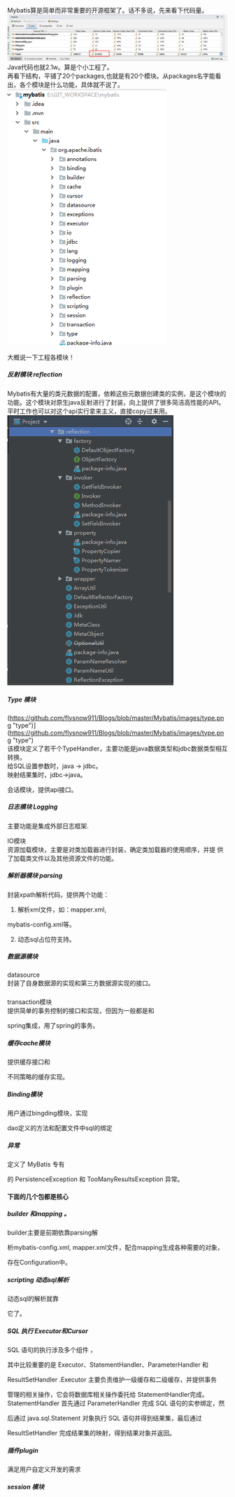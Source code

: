 Mybatis算是简单而非常重要的开源框架了。话不多说，先来看下代码量。   
[![Source count](https://github.com/flysnow911/Blogs/blob/master/Mybatis/images/sourcecount.png "Source count")](https://github.com/flysnow911/Blogs/blob/master/Mybatis/images/sourcecount.png "Source count")
Java代码也就2.1w。算是个小工程了。   
再看下结构，平铺了20个packages,也就是有20个模块。从packages名字能看出，各个模块是什么功能，具体就不说了。   
[![struct](https://github.com/flysnow911/Blogs/blob/master/Mybatis/images/Struct.png "struct")](https://github.com/flysnow911/Blogs/blob/master/Mybatis/images/Struct.png "struct")   

大概说一下工程各模块！
##### 反射模块 reflection  
Mybatis有大量的类元数据的配置，依赖这些元数据创建类的实例，是这个模块的功能。这个模块对原生java反射进行了封装，向上提供了很多简洁高性能的API。平时工作也可以对这个api实行拿来主义，直接copy过来用。
[![reflection](https://github.com/flysnow911/Blogs/blob/master/Mybatis/images/reflection.png "reflection")](https://github.com/flysnow911/Blogs/blob/master/Mybatis/images/reflection.png "reflection")   

##### Type 模块  
(https://github.com/flysnow911/Blogs/blob/master/Mybatis/images/type.png "type")](https://github.com/flysnow911/Blogs/blob/master/Mybatis/images/type.png "type")      
该模块定义了若干个TypeHandler，主要功能是java数据类型和jdbc数据类型相互转换。  
给SQL设置参数时，java -> jdbc。  
映射结果集时，jdbc->java。  

会话模块，提供api接口。

##### 日志模块 Logging

主要功能是集成外部日志框架.

IO模块  
资源加载模块，主要是对类加载器进行封装，确定类加载器的使用顺序，并提
供了加载类文件以及其他资源文件的功能。   

##### 解析器模块 parsing      

封装xpath解析代码，提供两个功能：

1. 解析xml文件，如：mapper.xml, 

mybatis-config.xml等。

2. 动态sql占位符支持。    

##### 数据源模块

datasource    
封装了自身数据源的实现和第三方数据源实现的接口。
##### 

transaction模块   
提供简单的事务控制的接口和实现，但因为一般都是和

spring集成，用了spring的事务。   

##### 缓存cache模块    

提供缓存接口和

不同策略的缓存实现。   

##### Binding模块   

用户通过bingding模块，实现

dao定义的方法和配置文件中sql的绑定    

##### 异常   

定义了 MyBatis 专有

的 PersistenceException 和 TooManyResultsException 异常。  

#### 下面的几个包都是核心

##### builder 和mapping 。

builder主要是前期依靠parsing解

析mybatis-config.xml, mapper.xml文件，配合mapping生成各种需要的对象，

存在Configuration中。  

##### scripting 动态sql解析   

动态sql的解析就靠

它了。   

##### SQL 执行 Executor和Cursor

SQL 语句的执行涉及多个组件 ，

其中比较重要的是 Executor、StatementHandler、ParameterHandler 和 

ResultSetHandler .Executor 主要负责维护一级缓存和二级缓存，并提供事务

管理的相关操作，它会将数据库相关操作委托给 StatementHandler完成。
StatementHandler 首先通过 ParameterHandler 完成 SQL 语句的实参绑定，然

后通过 java.sql.Statement 对象执行 SQL 语句并得到结果集，最后通过 

ResultSetHandler 完成结果集的映射，得到结果对象并返回。  

##### 插件plugin

满足用户自定义开发的需求   

##### session 模块





